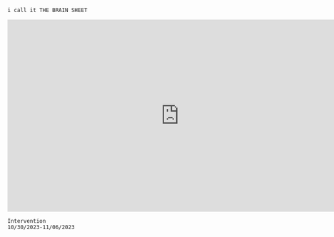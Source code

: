 ```
i call it THE BRAIN SHEET
```

<iframe width="768" height="432" src="https://miro.com/app/embed/uXjVNRgnemo=/?pres=1&frameId=3458764569131774380&embedId=391375111968" frameborder="0" scrolling="no" allow="fullscreen; clipboard-read; clipboard-write" allowfullscreen></iframe>

```
Intervention
10/30/2023-11/06/2023
```